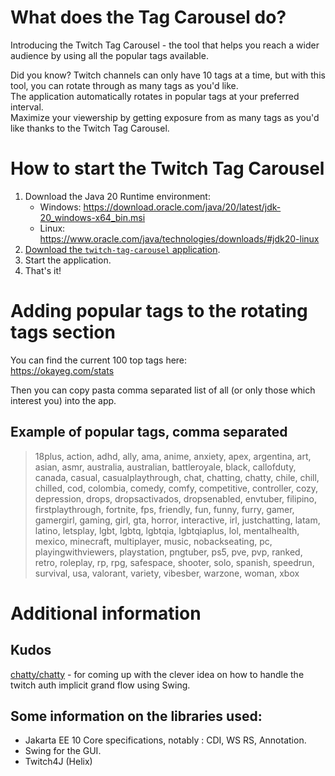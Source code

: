 # What does the Tag Carousel do?

Introducing the Twitch Tag Carousel - the tool that helps you reach a wider audience by
using all the popular tags available.

Did you know? Twitch channels can only have 10 tags at a time, but with this tool, you can rotate through as many
tags as you'd like.  
The application automatically rotates in popular tags at your preferred interval.  
Maximize your viewership by getting exposure from as many tags as you'd like thanks to the Twitch Tag Carousel.

# How to start the Twitch Tag Carousel

1. Download the Java 20 Runtime environment:
	- Windows: <https://download.oracle.com/java/20/latest/jdk-20_windows-x64_bin.msi>
	- Linux: <https://www.oracle.com/java/technologies/downloads/#jdk20-linux>
2. [Download the `twitch-tag-carousel` application](https://github.com/dehidehidehi/twitch-tag-Carousel/releases/download/v1.0.0/twitch-tag-carousel-jar-with-dependencies.jar).
3. Start the application.
4. That's it!

# Adding popular tags to the rotating tags section

You can find the current 100 top tags here:  
https://okayeg.com/stats  

Then you can copy pasta comma separated list of all (or only those which interest you) into the app.  

## Example of popular tags, comma separated

> 18plus,
action,
adhd,
ally,
ama,
anime,
anxiety,
apex,
argentina,
art,
asian,
asmr,
australia,
australian,
battleroyale,
black,
callofduty,
canada,
casual,
casualplaythrough,
chat,
chatting,
chatty,
chile,
chill,
chilled,
cod,
colombia,
comedy,
comfy,
competitive,
controller,
cozy,
depression,
drops,
dropsactivados,
dropsenabled,
envtuber,
filipino,
firstplaythrough,
fortnite,
fps,
friendly,
fun,
funny,
furry,
gamer,
gamergirl,
gaming,
girl,
gta,
horror,
interactive,
irl,
justchatting,
latam,
latino,
letsplay,
lgbt,
lgbtq,
lgbtqia,
lgbtqiaplus,
lol,
mentalhealth,
mexico,
minecraft,
multiplayer,
music,
nobackseating,
pc,
playingwithviewers,
playstation,
pngtuber,
ps5,
pve,
pvp,
ranked,
retro,
roleplay,
rp,
rpg,
safespace,
shooter,
solo,
spanish,
speedrun,
survival,
usa,
valorant,
variety,
vibesber,
warzone,
woman,
xbox

# Additional information

## Kudos

[chatty/chatty](https://github.com/chatty/chatty) - for coming up with the clever idea on how to handle the twitch
auth implicit grand flow using Swing.

## Some information on the libraries used:

- Jakarta EE 10 Core specifications, notably : CDI, WS RS, Annotation.
- Swing for the GUI.
- Twitch4J (Helix)
